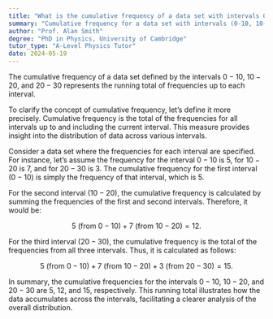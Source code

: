```yaml
---
title: "What is the cumulative frequency of a data set with intervals 0-10, 10-20, 20-30?"
summary: "Cumulative frequency for a data set with intervals (0-10, 10-20, 20-30) represents the running total of frequencies for each interval, showing the accumulation of data points."
author: "Prof. Alan Smith"
degree: "PhD in Physics, University of Cambridge"
tutor_type: "A-Level Physics Tutor"
date: 2024-05-19
---
```


The cumulative frequency of a data set defined by the intervals $0-10$, $10-20$, and $20-30$ represents the running total of frequencies up to each interval.

To clarify the concept of cumulative frequency, let’s define it more precisely. Cumulative frequency is the total of the frequencies for all intervals up to and including the current interval. This measure provides insight into the distribution of data across various intervals.

Consider a data set where the frequencies for each interval are specified. For instance, let’s assume the frequency for the interval $0-10$ is $5$, for $10-20$ is $7$, and for $20-30$ is $3$. The cumulative frequency for the first interval ($0-10$) is simply the frequency of that interval, which is $5$.

For the second interval ($10-20$), the cumulative frequency is calculated by summing the frequencies of the first and second intervals. Therefore, it would be:

$$
5 \text{ (from } 0-10\text{)} + 7 \text{ (from } 10-20\text{)} = 12.
$$

For the third interval ($20-30$), the cumulative frequency is the total of the frequencies from all three intervals. Thus, it is calculated as follows:

$$
5 \text{ (from } 0-10\text{)} + 7 \text{ (from } 10-20\text{)} + 3 \text{ (from } 20-30\text{)} = 15.
$$

In summary, the cumulative frequencies for the intervals $0-10$, $10-20$, and $20-30$ are $5$, $12$, and $15$, respectively. This running total illustrates how the data accumulates across the intervals, facilitating a clearer analysis of the overall distribution.
    
